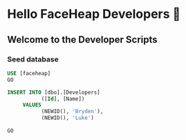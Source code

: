 # Hello FaceHeap Developers 👋

## Welcome to the Developer Scripts

### Seed database

```sql
USE [faceheap]
GO

INSERT INTO [dbo].[Developers]
           ([Id], [Name])
     VALUES
           (NEWID(), 'Bryden'),
		   (NEWID(), 'Luke')
          
GO
```